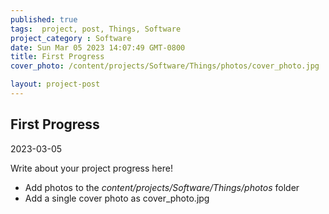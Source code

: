 ```yaml
---
published: true
tags:  project, post, Things, Software
project_category : Software
date: Sun Mar 05 2023 14:07:49 GMT-0800
title: First Progress
cover_photo: /content/projects/Software/Things/photos/cover_photo.jpg

layout: project-post
---
```


## First Progress
2023-03-05


Write about your project progress here!

- Add photos to the *content/projects/Software/Things/photos* folder
- Add a single cover photo as cover_photo.jpg



